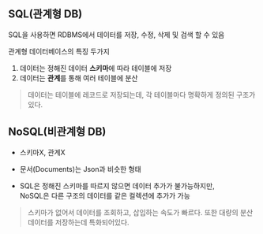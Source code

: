 SQL(관계형 DB)
---

SQL을 사용하면 RDBMS에서 데이터를 저장, 수정, 삭제 및 검색 할 수 있음

관계형 데이터베이스의 특징 두가지
1. 데이터는 정해진 데이터 **스키마**에 따라 테이블에 저장
2. 데이터는 **관계**를 통해 여러 테이블에 분산

> 데이터는 테이블에 레코드로 저장되는데, 각 테이블마다 명확하게 정의된 구조가 있다.


NoSQL(비관계형 DB)
---

- 스키마X, 관계X

- 문서(Documents)는 Json과 비슷한 형태


- SQL은 정해진 스키마를 따르지 않으면 데이터 추가가 불가능하지만,<br>
NoSQL은 다른 구조의 데이터를 같은 컬렉션에 추가가 가능

> 스키마가 없어서 데이터를 조회하고, 삽입하는 속도가 빠르다. 또한 대량의 분산 데이터를 저장하는데 특화되어있다.
